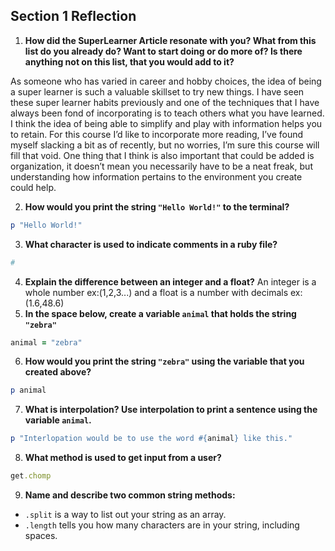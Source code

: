 ## Section 1 Reflection

1. **How did the SuperLearner Article resonate with you? What from this list do you already do? Want to start doing or do more of? Is there anything not on this list, that you would add to it?** 

As someone who has varied in career and hobby choices, the idea of being a super learner is such a valuable skillset to try new things. I have seen these super learner habits previously and one of the techniques that I have always been fond of incorporating is to teach others what you have learned. I think the idea of being able to simplify and play with information helps you to retain. For this course I’d like to incorporate more reading, I’ve found myself slacking a bit as of recently, but no worries, I’m sure this course will fill that void. One thing that I think is also important that could be added is organization, it doesn’t mean you necessarily have to be a neat freak, but understanding how information pertains to the environment you create could help.

2. **How would you print the string `"Hello World!"` to the terminal?**  
```ruby
p "Hello World!"
```
3. **What character is used to indicate comments in a ruby file?**
```ruby
#
```
4. **Explain the difference between an integer and a float?** An integer is a whole number ex:(1,2,3...) and a float is a number with decimals ex:(1.6,48.6)
5. **In the space below, create a variable `animal` that holds the string `"zebra"`**
```ruby
animal = "zebra"
```
6. **How would you print the string `"zebra"` using the variable that you created above?**
```ruby
p animal
```
7. **What is interpolation? Use interpolation to print a sentence using the variable `animal`.**
```ruby
p "Interlopation would be to use the word #{animal} like this."
```
8. **What method is used to get input from a user?**
```ruby
get.chomp
```
9. **Name and describe two common string methods:**
- `.split` is a way to list out your string as an array.
- `.length` tells you how many characters are in your string, including spaces.

